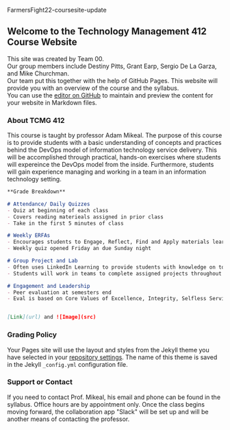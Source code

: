 FarmersFight22-coursesite-update
## Welcome to the Technology Management 412 Course Website




This site was created by Team 00.  
Our group members include Destiny Pitts, Grant Earp, Sergio De La Garza, and Mike Churchman.  
Our team put this together with the help of GitHub Pages.
This website will provide you with an overview of the course and the syllabus.  
You can use the [editor on GitHub](https://github.com/FarmersFight22/project2/edit/gh-pages/index.md) to maintain and preview the content for your website in Markdown files.


### About TCMG 412

This course is taught by professor Adam Mikeal.  The purpose of this course is to provide students with a basic understanding of concepts and practices behind the DevOps model of information technology service delivery.  This will be accomplished through practical, hands-on exercises where students will expereince the DevOps model from the inside.  Furthermore, students will gain experience managing and working in a team in an information technology setting.  

```markdown
**Grade Breakdown**

# Attendance/ Daily Quizzes
- Quiz at beginning of each class 
- Covers reading materieals assigned in prior class
- Take in the first 5 minutes of class

# Weekly ERFAs
- Encourages students to Engage, Reflect, Find and Apply materials learned in lecture
- Weekly quiz opened Friday an due Sunday night

# Group Project and Lab
- Often uses LinkedIn Learning to provide students with knowledge on topic
- Students will work in teams to complete assigned projects throughout the semester

# Engagement and Leadership
- Peer evaluation at semesters end
- Eval is based on Core Values of Excellence, Integrity, Selfless Service, and Respect


[Link](url) and ![Image](src)
```

### Grading Policy

Your Pages site will use the layout and styles from the Jekyll theme you have selected in your [repository settings](https://github.com/FarmersFight22/project2/settings). The name of this theme is saved in the Jekyll `_config.yml` configuration file.


### Support or Contact

If you need to contact Prof. Mikeal, his email and phone can be found in the syllabus.  Office hours are by appointment only.  Once the class begins moving forward, the collaboration app "Slack" will be set up and will be another means of contacting the professor.
